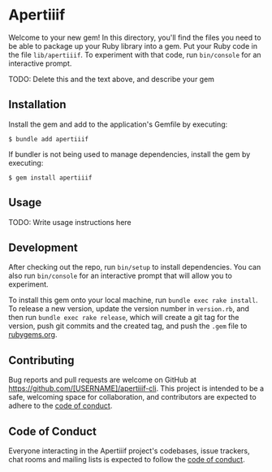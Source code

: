 # Apertiiif

Welcome to your new gem! In this directory, you'll find the files you need to be able to package up your Ruby library into a gem. Put your Ruby code in the file `lib/apertiiif`. To experiment with that code, run `bin/console` for an interactive prompt.

TODO: Delete this and the text above, and describe your gem

## Installation

Install the gem and add to the application's Gemfile by executing:

    $ bundle add apertiiif

If bundler is not being used to manage dependencies, install the gem by executing:

    $ gem install apertiiif

## Usage

TODO: Write usage instructions here

## Development

After checking out the repo, run `bin/setup` to install dependencies. You can also run `bin/console` for an interactive prompt that will allow you to experiment.

To install this gem onto your local machine, run `bundle exec rake install`. To release a new version, update the version number in `version.rb`, and then run `bundle exec rake release`, which will create a git tag for the version, push git commits and the created tag, and push the `.gem` file to [rubygems.org](https://rubygems.org).

## Contributing

Bug reports and pull requests are welcome on GitHub at https://github.com/[USERNAME]/apertiiif-cli. This project is intended to be a safe, welcoming space for collaboration, and contributors are expected to adhere to the [code of conduct](https://github.com/[USERNAME]/apertiiif-cli/blob/main/CODE_OF_CONDUCT.md).

## Code of Conduct

Everyone interacting in the Apertiiif project's codebases, issue trackers, chat rooms and mailing lists is expected to follow the [code of conduct](https://github.com/[USERNAME]/apertiiif-cli/blob/main/CODE_OF_CONDUCT.md).
